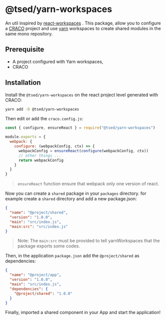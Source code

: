 # @tsed/yarn-workspaces

An util inspired
by [react-workspaces](https://github.com/react-workspaces/create-react-app/blob/master/packages/react-scripts/config/yarn-workspaces.js)
. This package, allow you to configure a [CRACO](https://github.com/gsoft-inc/craco) project and
use [yarn](https://classic.yarnpkg.com/en/docs/workspaces/) workspaces to create shared modules in the same mono
repository.

## Prerequisite

- A project configured with Yarn workspaces,
- CRACO

## Installation

Install the `@tsed/yarn-workspaces` on the react project level generated with CRACO:

```bash
yarn add -D @tsed/yarn-workspaces
```

Then edit or add the `craco.config.js`:

```js
const { configure, ensureReact } = require("@tsed/yarn-workspaces")

module.exports = {
  webpack: {
    configure: (webpackConfig, ctx) => {
      webpackConfig = ensureReact(configure(webpackConfig, ctx))
      // other things ...
      return webpackConfig
    }
  }
}
```
> `ensureReact` function ensure that webpack only one version of react.

Now you can create a `shared` package in your `packages` directory. for example create a `shared` directory and add a
new package.json:

```json
{
  "name": "@project/shared",
  "version": "1.0.0",
  "main": "src/index.js",
  "main:src": "src/index.js"
}
```

> Note: The `main:src` must be provided to tell yarnWorkspaces that the package exports some codes.

Then, in the application `package.json` add the `@project/shared` as dependencies:

```json
{
  "name": "@project/app",
  "version": "1.0.0",
  "main": "src/index.js",
  "dependencies": {
    "@project/shared": "1.0.0"
  }
}
```

Finally, imported a shared component in your App and start the application!